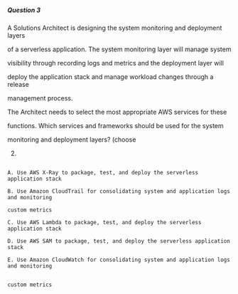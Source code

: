 ##### Question 3


A Solutions Architect is designing the system monitoring and deployment layers

of a serverless application. The system monitoring layer will manage system

visibility through recording logs and metrics and the deployment layer will

deploy the application stack and manage workload changes through a release

management process.


The Architect needs to select the most appropriate AWS services for these

functions. Which services and frameworks should be used for the system

monitoring and deployment layers? (choose


2)


```

A. Use AWS X-Ray to package, test, and deploy the serverless application stack

B. Use Amazon CloudTrail for consolidating system and application logs and monitoring

custom metrics

C. Use AWS Lambda to package, test, and deploy the serverless application stack

D. Use AWS SAM to package, test, and deploy the serverless application stack

E. Use Amazon CloudWatch for consolidating system and application logs and monitoring

```


```

custom metrics

```

